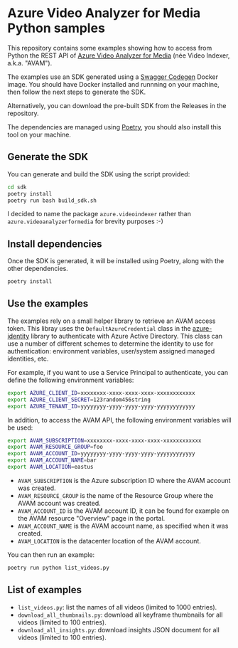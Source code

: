 # Azure Video Analyzer for Media Python samples

This repository contains some examples showing how to access from Python the REST API of [Azure Video Analyzer for Media](https://docs.microsoft.com/en-us/azure/azure-video-analyzer/video-analyzer-for-media-docs/) (née Video Indexer, a.k.a. "AVAM").

The examples use an SDK generated using a [Swagger Codegen](https://github.com/swagger-api/swagger-codegen) Docker image. You should have Docker installed and runnning on your machine, then follow the next steps to generate the SDK.

Alternatively, you can download the pre-built SDK from the Releases in the repository.

The dependencies are managed using [Poetry](https://python-poetry.org/), you should also install this tool on your machine.

## Generate the SDK

You can generate and build the SDK using the script provided:

```sh
cd sdk
poetry install
poetry run bash build_sdk.sh
```

I decided to name the package `azure.videoindexer` rather than `azure.videoanalyzerformedia` for brevity purposes :-)

## Install dependencies

Once the SDK is generated, it will be installed using Poetry, along with the other dependencies.

```sh
poetry install
```

## Use the examples

The examples rely on a small helper library to retrieve an AVAM access token. This libray uses the `DefaultAzureCredential` class in the [azure-identity](https://docs.microsoft.com/en-us/python/api/overview/azure/identity-readme?view=azure-python) library to authenticate with Azure Active Directory. This class can use a number of different schemes to determine the identity to use for authentication: environment variables, user/system assigned managed identities, etc.

For example, if you want to use a Service Principal to authenticate, you can define the following environment variables:

```sh
export AZURE_CLIENT_ID=xxxxxxxx-xxxx-xxxx-xxxx-xxxxxxxxxxxx
export AZURE_CLIENT_SECRET=123random456string
export AZURE_TENANT_ID=yyyyyyyy-yyyy-yyyy-yyyy-yyyyyyyyyyyy
```

In addition, to access the AVAM API, the following environment variables will be used:

```sh
export AVAM_SUBSCRIPTION=xxxxxxxx-xxxx-xxxx-xxxx-xxxxxxxxxxxx
export AVAM_RESOURCE_GROUP=foo
export AVAM_ACCOUNT_ID=yyyyyyyy-yyyy-yyyy-yyyy-yyyyyyyyyyyy
export AVAM_ACCOUNT_NAME=bar
export AVAM_LOCATION=eastus
```

- `AVAM_SUBSCRIPTION` is the Azure subscription ID where the AVAM account was created.
- `AVAM_RESOURCE_GROUP` is the name of the Resource Group where the AVAM account was created.
- `AVAM_ACCOUNT_ID` is the AVAM account ID, it can be found for example on the AVAM resource "Overview" page in the portal.
- `AVAM_ACCOUNT_NAME` is the AVAM account name, as specified when it was created.
- `AVAM_LOCATION` is the datacenter location of the AVAM account.

You can then run an example:

```sh
poetry run python list_videos.py
```

## List of examples

- `list_videos.py`: list the names of all videos (limited to 1000 entries).
- `download_all_thumbnails.py`: download all keyframe thumbnails for all videos (limited to 100 entries).
- `download_all_insights.py`: download insights JSON document for all videos (limited to 100 entries).
